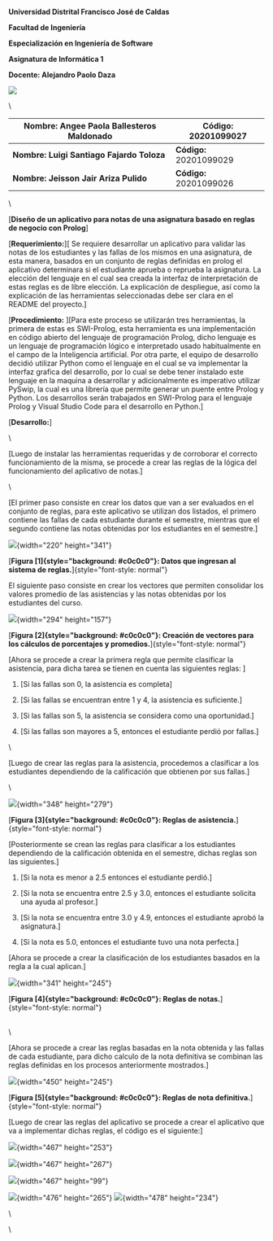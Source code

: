 **Universidad Distrital Francisco José de Caldas**

**Facultad de Ingeniería**

**Especialización en Ingeniería de Software**

**Asignatura de Informática 1**

**Docente: Alejandro Paolo Daza**

![](ReglasNegocio_html_670be77737dc3351.png)

\

| **Nombre: Angee Paola Ballesteros Maldonado** | **Código: 20201099027** |
| --- | --- |
| **Nombre: Luigi Santiago Fajardo Toloza** | **Código:** 20201099029 |
| **Nombre: Jeisson Jair Ariza Pulido** | **Código:** 20201099026 |
\

[**Diseño de un aplicativo para notas de una asignatura basado en reglas
de negocio con Prolog**]

[**Requerimiento:**][ Se requiere desarrollar un
aplicativo para validar las notas de los estudiantes y las fallas de los
mismos en una asignatura, de esta manera, basados en un conjunto de
reglas definidas en prolog el aplicativo determinara si el estudiante
aprueba o reprueba la asignatura. La elección del lenguaje en el cual
sea creada la interfaz de interpretación de estas reglas es de libre
elección. La explicación de despliegue, así como la explicación de las
herramientas seleccionadas debe ser clara en el README del
proyecto.]

[**Procedimiento:** ][Para este proceso se
utilizarán tres herramientas, la primera de estas es SWI-Prolog, esta
herramienta es una implementación en código abierto del lenguaje de
programación Prolog, dicho lenguaje es un lenguaje de programación
lógico e interpretado usado habitualmente en el campo de la Inteligencia
artificial. Por otra parte, el equipo de desarrollo decidió utilizar
Python como el lenguaje en el cual se va implementar la interfaz grafica
del desarrollo, por lo cual se debe tener instalado este lenguaje en la
maquina a desarrollar y adicionalmente es imperativo utilizar PySwip, la
cual es una librería que permite generar un puente entre Prolog y
Python. Los desarrollos serán trabajados en SWI-Prolog para el lenguaje
Prolog y Visual Studio Code para el desarrollo en
Python.]

[**Desarrollo:**]

\

[Luego de instalar las herramientas requeridas y de corroborar el
correcto funcionamiento de la misma, se procede a crear las reglas de la
lógica del funcionamiento del aplicativo de
notas.]

\

[El primer paso consiste en crear los datos que van a ser evaluados en
el conjunto de reglas, para este aplicativo se utilizan dos listados, el
primero contiene las fallas de cada estudiante durante el semestre,
mientras que el segundo contiene las notas obtenidas por los estudiantes
en el semestre.]

![](ReglasNegocio_html_f15b188ad672e5cb.png){width="220" height="341"}

[**Figura [1]{style="background: #c0c0c0"}: Datos que ingresan al
sistema de reglas.**]{style="font-style: normal"}

El siguiente paso consiste en crear los vectores que permiten consolidar
los valores promedio de las asistencias y las notas obtenidas por los
estudiantes del curso.

![](ReglasNegocio_html_893c33eb9cb3997f.png){width="294" height="157"}

[**Figura [2]{style="background: #c0c0c0"}: Creación de vectores para
los cálculos de porcentajes y promedios.**]{style="font-style: normal"}

[Ahora se procede a crear la primera regla que permite clasificar la
asistencia, para dicha tarea se tienen en cuenta las siguientes reglas:
]

1.  [Si las fallas son 0, la asistencia es
    completa]

2.  [Si las fallas se encuentran entre 1 y 4, la asistencia es
    suficiente.]

3.  [Si las fallas son 5, la asistencia se considera como una
    oportunidad.]

4.  [Si las fallas son mayores a 5, entonces el estudiante perdió por
    fallas.]

\

[Luego de crear las reglas para la asistencia, procedemos a clasificar a
los estudiantes dependiendo de la calificación que obtienen por sus
fallas.]

\

![](ReglasNegocio_html_3680b356dee9a904.png){width="348" height="279"}

[**Figura [3]{style="background: #c0c0c0"}: Reglas de
asistencia.**]{style="font-style: normal"}

[Posteriormente se crean las reglas para clasificar a los estudiantes
dependiendo de la calificación obtenida en el semestre, dichas reglas
son las siguientes.]

1.  [Si la nota es menor a 2.5 entonces el estudiante
    perdió.]

2.  [Si la nota se encuentra entre 2.5 y 3.0, entonces el estudiante
    solicita una ayuda al profesor.]

3.  [Si la nota se encuentra entre 3.0 y 4.9, entonces el estudiante
    aprobó la asignatura.]

4.  [Si la nota es 5.0, entonces el estudiante tuvo una nota
    perfecta.]

[Ahora se procede a crear la clasificación de los estudiantes basados en
la regla a la cual aplican.]

![](ReglasNegocio_html_f24cdf3b17c57c3a.png){width="341" height="245"}

[**Figura [4]{style="background: #c0c0c0"}: Reglas de
notas.**]{style="font-style: normal"}

\
\

[Ahora se procede a crear las reglas basadas en la nota obtenida y las
fallas de cada estudiante, para dicho calculo de la nota definitiva se
combinan las reglas definidas en los procesos anteriormente
mostrados.]

![](ReglasNegocio_html_7e13a8176d097a52.png){width="450" height="245"}

[**Figura [5]{style="background: #c0c0c0"}: Reglas de nota
definitiva.**]{style="font-style: normal"}

[Luego de crear las reglas del aplicativo se procede a crear el
aplicativo que va a implementar dichas reglas, el código es el
siguiente:]

![](ReglasNegocio_html_6651eb36a1da8700.png){width="467" height="253"}

![](ReglasNegocio_html_397a824d109a770.png){width="467" height="267"}

![](ReglasNegocio_html_3c02a64d55ecace9.png){width="467" height="99"}

![](ReglasNegocio_html_d217850db33698b.png){width="476" height="265"}
![](ReglasNegocio_html_98f94ea8602185bb.png){width="478" height="234"}

\

\
